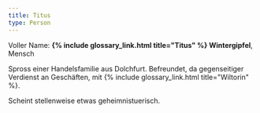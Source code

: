 ```yaml
---
title: Titus
type: Person
---
```


Voller Name: **{% include glossary_link.html title="Titus" %} Wintergipfel**, Mensch

Spross einer Handelsfamilie aus Dolchfurt. Befreundet, da gegenseitiger
Verdienst an Geschäften, mit {% include glossary_link.html title="Wiltorin" %}.

Scheint stellenweise etwas geheimnistuerisch.
